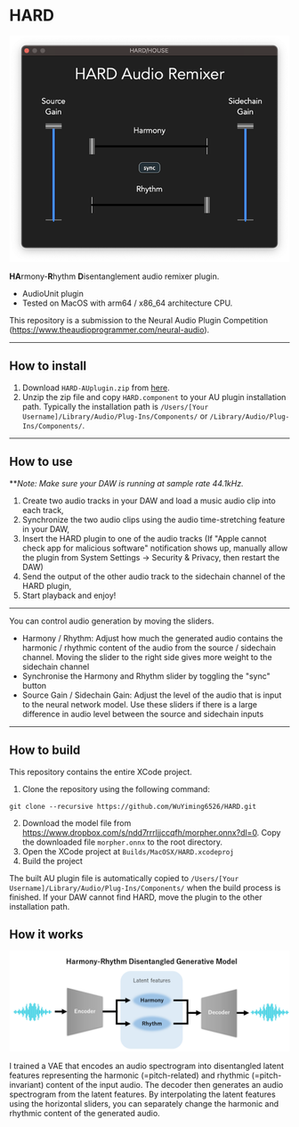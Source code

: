 # HARD
![HARD-UI](HARD-UI.png)

**HA**rmony-**R**hythm **D**isentanglement audio remixer plugin.
+ AudioUnit plugin
+ Tested on MacOS with arm64 / x86_64 architecture CPU.

This repository is a submission to the Neural Audio Plugin Competition (https://www.theaudioprogrammer.com/neural-audio).

---------

## How to install
1. Download `HARD-AUplugin.zip` from [here](https://github.com/WuYiming6526/HARD/releases).
2. Unzip the zip file and copy `HARD.component` to your AU plugin installation path. Typically the installation path is `/Users/[Your Username]/Library/Audio/Plug-Ins/Components/` or `/Library/Audio/Plug-Ins/Components/`.

--------

## How to use
***Note: Make sure your DAW is running at sample rate 44.1kHz.*
1. Create two audio tracks in your DAW and load a music audio clip into each track,
2. Synchronize the two audio clips using the audio time-stretching feature in your DAW,
3. Insert the HARD plugin to one of the audio tracks (If "Apple cannot check app for malicious software" notification shows up, manually allow the plugin from System Settings -> Security & Privacy, then restart the DAW)
4. Send the output of the other audio track to the sidechain channel of the HARD plugin,
5. Start playback and enjoy!

-------
You can control audio generation by moving the sliders.

+ Harmony / Rhythm: Adjust how much the generated audio contains the harmonic / rhythmic content of the audio from the source / sidechain channel. Moving the slider to the right side gives more weight to the sidechain channel
+ Synchronise the Harmony and Rhythm slider by toggling the "sync" button
+ Source Gain / Sidechain Gain: Adjust the level of the audio that is input to the neural network model. Use these sliders if there is a large difference in audio level between the source and sidechain inputs

-----

## How to build

This repository contains the entire XCode project. 

1. Clone the repository using the following command:
```
git clone --recursive https://github.com/WuYiming6526/HARD.git
```
2. Download the model file from https://www.dropbox.com/s/ndd7rrrljjccqfh/morpher.onnx?dl=0. Copy the downloaded file `morpher.onnx` to the root directory.
3. Open the XCode project at `Builds/MacOSX/HARD.xcodeproj`
4. Build the project

The built AU plugin file is automatically copied to `/Users/[Your Username]/Library/Audio/Plug-Ins/Components/` when the build process is finished. If your DAW cannot find HARD, move the plugin to the other installation path.


## How it works

![HARD-VAE](HARD-VAE.PNG)

I trained a VAE that encodes an audio spectrogram into disentangled latent features representing the harmonic (=pitch-related) and rhythmic (=pitch-invariant) content of the input audio. The decoder then generates an audio spectrogram from the latent features. By interpolating the latent features using the horizontal sliders, you can separately change the harmonic and rhythmic content of the generated audio.
